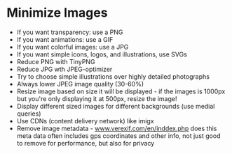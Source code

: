 # Minimize Images

- If you want transparency: use a PNG
- If you want animations: use a GIF
- If you want colorful images: use a JPG
- If you want simple icons, logos, and illustrations, use SVGs
- Reduce PNG with TinyPNG
- Reduce JPG wth JPEG-optimizer
- Try to choose simple illustrations over highly detailed photographs
- Always lower JPEG image quality (30-60%)
- Resize image based on size it will be displayed - if the images is 1000px but you're only displaying it at 500px, resize the image!
- Display different sized images for different backgrounds (use medial queries)
- Use CDNs (content delivery network) like imigx
- Remove image metadata - www.verexif.com/en/inddex.php does this meta data often includes gps coordinates and other info, not just good to remove for performance, but also for privacy
